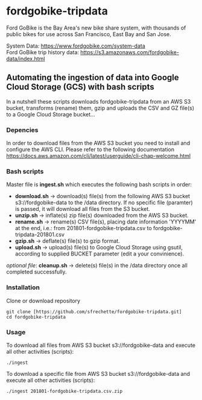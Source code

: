# fordgobike-tripdata #
Ford GoBike is the Bay Area's new bike share system, with thousands of public bikes for use across San Francisco, East Bay and San Jose.

System Data: <https://www.fordgobike.com/system-data>   
Ford GoBike trip history data: <https://s3.amazonaws.com/fordgobike-data/index.html>

## Automating the ingestion of data into Google Cloud Storage (GCS) with bash scripts ##
In a nutshell these scripts downloads fordgobike-tripdata from an AWS S3 bucket, transforms (rename) them, gzip and uploads the CSV and GZ file(s) to a Google Cloud Storage bucket...

### Depencies ###
In order to download files from the AWS S3 bucket you need to install and configure the AWS CLI. Please refer to the following documentation <https://docs.aws.amazon.com/cli/latest/userguide/cli-chap-welcome.html>

### Bash scripts ### 
Master file is **ingest.sh** which executes the following bash scripts in order:

*  **download.sh** -> download(s) file(s) from the following AWS S3 bucket s3://fordgobike-data to the /data directory. If no specific file (paramter) is passed, it will download all files from the S3 bucket.  
*  **unzip.sh** -> inflate(s) zip file(s) downloaded from the AWS S3 bucket.  
*  **rename.sh** -> rename(s) CSV file(s), placing date information 'YYYYMM' at the end, i.e.: from 201801-fordgobike-tripdata.csv to fordgobike-tripdata-201801.csv  
*  **gzip.sh** -> deflate(s) file(s) to gzip format.  
*  **upload.sh** -> upload(s) file(s) to Google Cloud Storage using gsutil, according to supplied BUCKET parameter (edit a your convinience).  

*optional file*: **cleanup.sh** -> delete(s) file(s) in the /data directory once all completed successfully.

### Installation ###
Clone or download repository
```shell
git clone [https://github.com/sfrechette/fordgobike-tripdata.git] 
cd fordgobike-tripdata
```

### Usage ###
To download all files from AWS S3 bucket s3://fordgobike-data and execute all other activities (scripts):
```shell
./ingest
```

To download a specific file from AWS S3 bucket s3://fordgobike-data and execute all other activities (scripts):
```shell
./ingest 201801-fordgobike-tripdata.csv.zip
```
